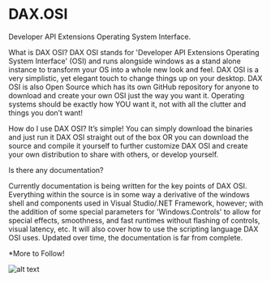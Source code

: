 # DAX.OSI
Developer API Extensions Operating System Interface.

What is DAX OSI?
DAX OSI stands for 'Developer API Extensions Operating System Interface' (OSI) and runs alongside windows as a stand
alone instance to transform your OS into a whole new look and feel. DAX OSI is a very simplistic, yet elegant touch to
change things up on your desktop. DAX OSI is also Open Source which has its own GitHub repository for anyone to download
and create your own OSI just the way you want it. Operating systems should be exactly how YOU want it, not with all the 
clutter and things you don’t want!

How do I use DAX OSI?
It’s simple! You can simply download the binaries and just run it DAX OSI straight out of the box OR you can download the source
and compile it yourself to further customize DAX OSI and create your own distribution to share with others, or develop yourself.

Is there any documentation?

Currently documentation is being written for the key points of DAX OSI. Everything within the source is in some way a derivative
of the windows shell and components used in Visual Studio/.NET Framework, however; with the addition of some special parameters
for 'Windows.Controls' to allow for special effects, smoothness, and fast runtimes without flashing of controls, visual latency, etc.
It will also cover how to use the scripting language DAX OSI uses. Updated over time, the documentation is far from complete.

*More to Follow!

![alt text](https://cdn.discordapp.com/attachments/441657933365772288/913751598218510336/1.png)
